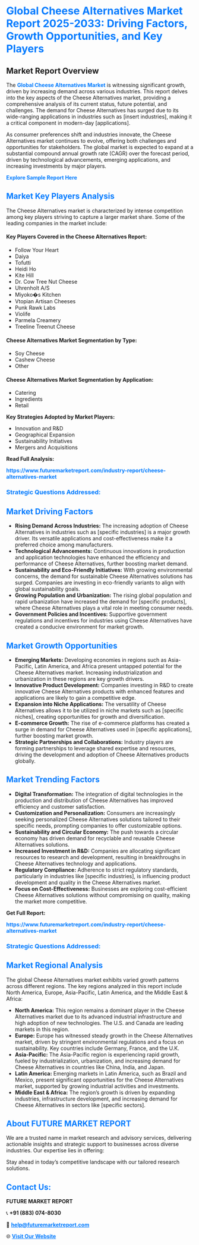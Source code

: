 <h1 style="color: #007BFF;">Global Cheese Alternatives Market Report 2025-2033: Driving Factors, Growth Opportunities, and Key Players</h1>

<section id="overview">
<h2>Market Report Overview</h2>
<p>The <a href="https://www.futuremarketreport.com/industry-report/cheese-alternatives-market" style="color: #007BFF; text-decoration: none;"><strong>Global Cheese Alternatives Market</strong></a> is witnessing significant growth, driven by increasing demand across various industries. This report delves into the key aspects of the Cheese Alternatives market, providing a comprehensive analysis of its current status, future potential, and challenges. The demand for Cheese Alternatives has surged due to its wide-ranging applications in industries such as [insert industries], making it a critical component in modern-day [applications].</p>
<p>As consumer preferences shift and industries innovate, the Cheese Alternatives market continues to evolve, offering both challenges and opportunities for stakeholders. The global market is expected to expand at a substantial compound annual growth rate (CAGR) over the forecast period, driven by technological advancements, emerging applications, and increasing investments by major players.</p>
</section>

<section id="overview">
<p><a href="https://www.futuremarketreport.com/request-sample/reportId=48954" style="color: #007BFF; text-decoration: none;"><strong>Explore Sample Report Here</strong></a></p>
</section>

<section id="key-players">
<h2 style="color: #007BFF;">Market Key Players Analysis</h2>
<p>The Cheese Alternatives market is characterized by intense competition among key players striving to capture a larger market share. Some of the leading companies in the market include:</p>
<h4>Key Players Covered in the Cheese Alternatives Report:</h4>
<ul><li>Follow Your Heart</li><li>Daiya</li><li>Tofutti</li><li>Heidi Ho</li><li>Kite Hill</li><li>Dr. Cow Tree Nut Cheese</li><li>Uhrenholt A/S</li><li>Miyoko�s Kitchen</li><li>Vtopian Artisan Cheeses</li><li>Punk Rawk Labs</li><li>Violife</li><li>Parmela Creamery</li><li>Treeline Treenut Cheese</li></ul>
<h4>Cheese Alternatives Market Segmentation by Type:</h4>
<ul><li>Soy Cheese</li><li>Cashew Cheese</li><li>Other</li></ul>

<h4>Cheese Alternatives Market Segmentation by Application:</h4>
<ul><li>Catering</li><li>Ingredients</li><li>Retail</li></ul>
<p><strong>Key Strategies Adopted by Market Players:</strong></p>
<ul>
<li>Innovation and R&D</li>
<li>Geographical Expansion</li>
<li>Sustainability Initiatives</li>
<li>Mergers and Acquisitions</li>
</ul>
</section>

<section>
<p><strong>Read Full Analysis: </strong></p><a href="https://www.futuremarketreport.com/industry-report/cheese-alternatives-market" style="color: #007BFF; text-decoration: none;"><strong>https://www.futuremarketreport.com/industry-report/cheese-alternatives-market</strong></a>
<h3 style="color: #007BFF;">Strategic Questions Addressed:</h3>
</section>

<section id="driving-factors">
<h2 style="color: #007BFF;">Market Driving Factors</h2>
<ul>
<li><strong>Rising Demand Across Industries:</strong> The increasing adoption of Cheese Alternatives in industries such as [specific industries] is a major growth driver. Its versatile applications and cost-effectiveness make it a preferred choice among manufacturers.</li>
<li><strong>Technological Advancements:</strong> Continuous innovations in production and application technologies have enhanced the efficiency and performance of Cheese Alternatives, further boosting market demand.</li>
<li><strong>Sustainability and Eco-Friendly Initiatives:</strong> With growing environmental concerns, the demand for sustainable Cheese Alternatives solutions has surged. Companies are investing in eco-friendly variants to align with global sustainability goals.</li>
<li><strong>Growing Population and Urbanization:</strong> The rising global population and rapid urbanization have increased the demand for [specific products], where Cheese Alternatives plays a vital role in meeting consumer needs.</li>
<li><strong>Government Policies and Incentives:</strong> Supportive government regulations and incentives for industries using Cheese Alternatives have created a conducive environment for market growth.</li>
</ul>
</section>

<section id="growth-opportunities">
<h2 style="color: #007BFF;">Market Growth Opportunities</h2>
<ul>
<li><strong>Emerging Markets:</strong> Developing economies in regions such as Asia-Pacific, Latin America, and Africa present untapped potential for the Cheese Alternatives market. Increasing industrialization and urbanization in these regions are key growth drivers.</li>
<li><strong>Innovative Product Development:</strong> Companies investing in R&D to create innovative Cheese Alternatives products with enhanced features and applications are likely to gain a competitive edge.</li>
<li><strong>Expansion into Niche Applications:</strong> The versatility of Cheese Alternatives allows it to be utilized in niche markets such as [specific niches], creating opportunities for growth and diversification.</li>
<li><strong>E-commerce Growth:</strong> The rise of e-commerce platforms has created a surge in demand for Cheese Alternatives used in [specific applications], further boosting market growth.</li>
<li><strong>Strategic Partnerships and Collaborations:</strong> Industry players are forming partnerships to leverage shared expertise and resources, driving the development and adoption of Cheese Alternatives products globally.</li>
</ul>
</section>

<section id="trending-factors">
<h2 style="color: #007BFF;">Market Trending Factors</h2>
<ul>
<li><strong>Digital Transformation:</strong> The integration of digital technologies in the production and distribution of Cheese Alternatives has improved efficiency and customer satisfaction.</li>
<li><strong>Customization and Personalization:</strong> Consumers are increasingly seeking personalized Cheese Alternatives solutions tailored to their specific needs, prompting companies to offer customizable options.</li>
<li><strong>Sustainability and Circular Economy:</strong> The push towards a circular economy has driven demand for recyclable and reusable Cheese Alternatives solutions.</li>
<li><strong>Increased Investment in R&D:</strong> Companies are allocating significant resources to research and development, resulting in breakthroughs in Cheese Alternatives technology and applications.</li>
<li><strong>Regulatory Compliance:</strong> Adherence to strict regulatory standards, particularly in industries like [specific industries], is influencing product development and quality in the Cheese Alternatives market.</li>
<li><strong>Focus on Cost-Effectiveness:</strong> Businesses are exploring cost-efficient Cheese Alternatives solutions without compromising on quality, making the market more competitive.</li>
</ul>
</section>

<section>
<p><strong>Get Full Report: </strong></p><a href="https://www.futuremarketreport.com/industry-report/cheese-alternatives-market" style="color: #007BFF; text-decoration: none;"><strong>https://www.futuremarketreport.com/industry-report/cheese-alternatives-market</strong></a>
<h3 style="color: #007BFF;">Strategic Questions Addressed:</h3>
</section>


<section id="regional-analysis">
<h2 style="color: #007BFF;">Market Regional Analysis</h2>
<p>The global Cheese Alternatives market exhibits varied growth patterns across different regions. The key regions analyzed in this report include North America, Europe, Asia-Pacific, Latin America, and the Middle East & Africa:</p>
<ul>
<li><strong>North America:</strong> This region remains a dominant player in the Cheese Alternatives market due to its advanced industrial infrastructure and high adoption of new technologies. The U.S. and Canada are leading markets in this region.</li>
<li><strong>Europe:</strong> Europe has witnessed steady growth in the Cheese Alternatives market, driven by stringent environmental regulations and a focus on sustainability. Key countries include Germany, France, and the U.K.</li>
<li><strong>Asia-Pacific:</strong> The Asia-Pacific region is experiencing rapid growth, fueled by industrialization, urbanization, and increasing demand for Cheese Alternatives in countries like China, India, and Japan.</li>
<li><strong>Latin America:</strong> Emerging markets in Latin America, such as Brazil and Mexico, present significant opportunities for the Cheese Alternatives market, supported by growing industrial activities and investments.</li>
<li><strong>Middle East & Africa:</strong> The region’s growth is driven by expanding industries, infrastructure development, and increasing demand for Cheese Alternatives in sectors like [specific sectors].</li>
</ul>
</section>

<footer>
<h2 style="color: #007BFF;">About FUTURE MARKET REPORT</h2>
<p>We are a trusted name in market research and advisory services, delivering actionable insights and strategic support to businesses across diverse industries. Our expertise lies in offering:</p>

<p>Stay ahead in today’s competitive landscape with our tailored research solutions.</p>

<h2 style="color: #007BFF;">Contact Us:</h2>
<p><strong>FUTURE MARKET REPORT</strong></p>
<p>📞 <strong>+91 (883) 074-8030</strong></p>
<p>📧 <strong><a href="mailto:help@futuremarketreport.com" style="color: #007BFF;">help@futuremarketreport.com</a></strong></p>
<p>🌐 <strong><a href="https://www.futuremarketreport.com/" style="color: #007BFF;">Visit Our Website</a></strong></p>
</footer>